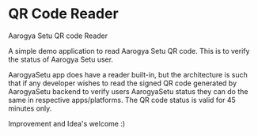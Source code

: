 # QR Code Reader
Aarogya Setu QR code Reader

A simple demo application to read Aarogya Setu QR code. This is to verify the status of Aarogya Setu user.

AarogyaSetu app does have a reader built-in, but the architecture is such that if any developer wishes to read the signed QR code generated by AarogyaSetu backend to verify users AarogyaSetu status they can do the same in respective apps/platforms. The QR code status is valid for 45 minutes only.

Improvement and Idea's welcome :)
